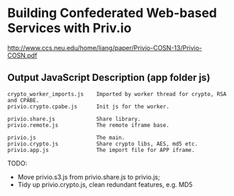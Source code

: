 # Building Confederated Web-based Services with Priv.io

http://www.ccs.neu.edu/home/liang/paper/Privio-COSN-13/Privio-COSN.pdf

## Output JavaScript Description (app folder js)

	crypto_worker_imports.js	Imported by worker thread for crypto, RSA and CPABE.
	privio.crypto.cpabe.js		Init js for the worker.

	privio.share.js				Share library.
	privio.remote.js			The remote iframe base.

	privio.js 					The main.
	privio.crypto.js			Share crypto libs, AES, md5 etc.
	privio.app.js				The import file for APP iframe.


TODO:
* Move privio.s3.js from privio.share.js to privio.js;
* Tidy up privio.crypto.js, clean redundant features, e.g. MD5